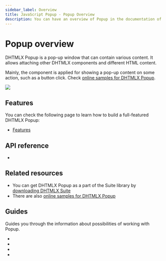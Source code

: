 ```yaml
---
sidebar_label: Overview
title: JavaScript Popup - Popup Overview 
description: You can have an overview of Popup in the documentation of the DHTMLX JavaScript UI library. Browse developer guides and API reference, try out code examples and live demos, and download a free 30-day evaluation version of DHTMLX Suite.
---
```


# Popup overview

DHTMLX Popup is a pop-up window that can contain various content. It allows attaching other DHTMLX components and different HTML content.

Mainly, the component is applied for showing a pop-up content on some action, such as a button click. Check [online samples for DHTMLX Popup](https://snippet.dhtmlx.com/all?tag=popup).

![](../assets/popup/popup_front.png)

## Features

You can check the following page to learn how to build a full-featured DHTMLX Popup:

- [Features](popup/features.md)

## API reference

- [](popup/api/api_overview.md)

## Related resources

- You can get DHTMLX Popup as a part of the Suite library by [downloading DHTMLX Suite](https://dhtmlx.com/docs/products/dhtmlxSuite/download.shtml)
- There are also [online samples for DHTMLX Popup](https://snippet.dhtmlx.com/all?tag=popup) 

## Guides

Guides you through the information about possibilities of working with Popup.

- [](popup/initialization.md)
- [](popup/work_with_popup.md)
- [](popup/customization.md)
- [](popup/event_handling.md)
